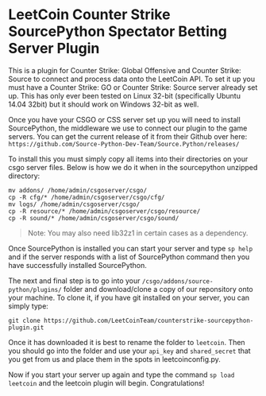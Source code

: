 # LeetCoin Counter Strike SourcePython Spectator Betting Server Plugin
This is a plugin for Counter Strike: Global Offensive and Counter Strike: Source to connect and process data onto the LeetCoin API. To set it up you must have a Counter Strike: GO or Counter Strike: Source server already set up. This has only ever been tested on Linux 32-bit (specifically Ubuntu 14.04 32bit) but it should work on Windows 32-bit as well. 

Once you have your CSGO or CSS server set up you will need to install SourcePython, the middleware we use to connect our plugin to the game servers. You can get the current release of it from their Github over here: 
`https://github.com/Source-Python-Dev-Team/Source.Python/releases/`

To install this you must simply copy all items into their directories on your csgo server files. Below is how we do it when in the sourcepython unzipped directory: 

```
mv addons/ /home/admin/csgoserver/csgo/
cp -R cfg/* /home/admin/csgoserver/csgo/cfg/
mv logs/ /home/admin/csgoserver/csgo/
cp -R resource/* /home/admin/csgoserver/csgo/resource/
cp -R sound/* /home/admin/csgoserver/csgo/sound/
```

> Note: You may also need lib32z1 in certain cases as a dependency. 

Once SourcePython is installed you can start your server and type `sp help` and if the server responds with a list of SourcePython command then you have successfully installed SourcePython. 

The next and final step is to go into your `/csgo/addons/source-python/plugins/` folder and download/clone a copy of our reponsitory onto your machine. To clone it, if you have git installed on your server, you can simply type: 

`git clone https://github.com/LeetCoinTeam/counterstrike-sourcepython-plugin.git`

Once it has downloaded it is best to rename the folder to `leetcoin`. Then you should go into the folder and use your `api_key` and `shared_secret` that you get from us and place them in the spots in leetcoinconfig.py. 

Now if you start your server up again and type the command `sp load leetcoin` and the leetcoin plugin will begin. Congratulations!

